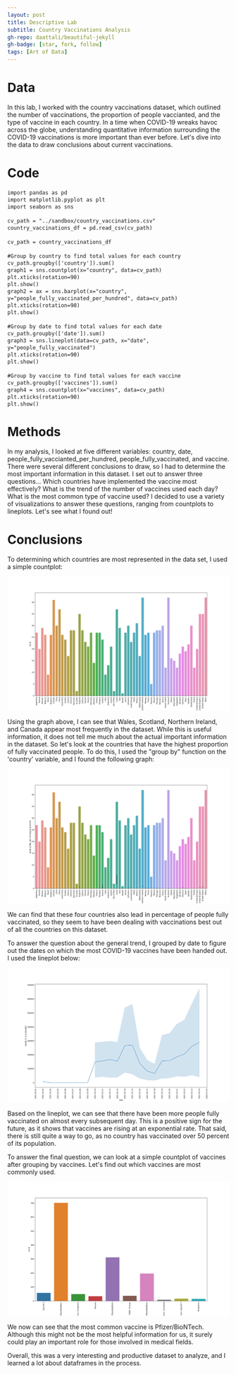 ```yaml
---
layout: post
title: Descriptive Lab
subtitle: Country Vaccinations Analysis
gh-repo: daattali/beautiful-jekyll
gh-badge: [star, fork, follow]
tags: [Art of Data]
---
```


# Data

In this lab, I worked with the country vaccinations dataset, which outlined the number of vaccinations, the proportion of people vaccianted, and the type of vaccine in each country. In a time when COVID-19 wreaks havoc across the globe, understanding quantitative information surrounding the COVID-19 vaccinations is more important than ever before. Let's dive into the data to draw conclusions about current vaccinations.

# Code

    import pandas as pd
    import matplotlib.pyplot as plt
    import seaborn as sns

    cv_path = "../sandbox/country_vaccinations.csv"
    country_vaccinations_df = pd.read_csv(cv_path)

    cv_path = country_vaccinations_df

    #Group by country to find total values for each country
    cv_path.groupby(['country']).sum()
    graph1 = sns.countplot(x="country", data=cv_path)
    plt.xticks(rotation=90)
    plt.show()
    graph2 = ax = sns.barplot(x="country", y="people_fully_vaccinated_per_hundred", data=cv_path)
    plt.xticks(rotation=90)
    plt.show()

    #Group by date to find total values for each date
    cv_path.groupby(['date']).sum()
    graph3 = sns.lineplot(data=cv_path, x="date", y="people_fully_vaccinated")
    plt.xticks(rotation=90)
    plt.show()

    #Group by vaccine to find total values for each vaccine
    cv_path.groupby(['vaccines']).sum()
    graph4 = sns.countplot(x="vaccines", data=cv_path)
    plt.xticks(rotation=90)
    plt.show()

# Methods

In my analysis, I looked at five different variables: country, date, people_fully_vaccianted_per_hundred, people_fully_vaccinated, and vaccine. There were several different conclusions to draw, so I had to determine the most important information in this dataset. I set out to answer three questions... Which countries have implemented the vaccine most effectively? What is the trend of the number of vaccines used each day? What is the most common type of vaccine used? I decided to use a variety of visualizations to answer these questions, ranging from countplots to lineplots. Let's see what I found out!

# Conclusions

To determining which countries are most represented in the data set, I used a simple countplot:

![Countplot of 'country'](../assets/img/country.png)

Using the graph above, I can see that Wales, Scotland, Northern Ireland, and Canada appear most frequently in the dataset. While this is useful information, it does not tell me much about the actual important information in the dataset. So let's look at the countries that have the highest proportion of fully vaccinated people. To do this, I used the "group by" function on the 'country' variable, and I found the following graph:

![Barplot of 'country vs. people_fully_vaccinated_per_hundred'](../assets/img/per_hundred.png)

We can find that these four countries also lead in percentage of people fully vaccinated, so they seem to have been dealing with vaccinations best out of all the countries on this dataset.

To answer the question about the general trend, I grouped by date to figure out the dates on which the most COVID-19 vaccines have been handed out. I used the lineplot below:

![Lineplot of 'date vs people_fully_vaccinated'](../assets/img/date.png)

Based on the lineplot, we can see that there have been more people fully vaccinated on almost every subsequent day. This is a positive sign for the future, as it shows that vaccines are rising at an exponential rate. That said, there is still quite a way to go, as no country has vaccinated over 50 percent of its population.

To answer the final question, we can look at a simple countplot of vaccines after grouping by vaccines. Let's find out which vaccines are most commonly used.

![Countplot of 'vaccine'](../assets/img/vaccine.png)

We now can see that the most common vaccine is Pfizer/BioNTech. Although this might not be the most helpful information for us, it surely could play an important role for those involved in medical fields.

Overall, this was a very interesting and productive dataset to analyze, and I learned a lot about dataframes in the process.